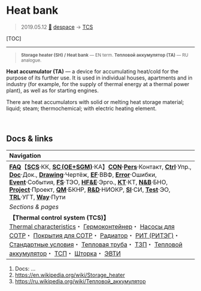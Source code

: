 # Heat bank
> 2019.05.12 [🚀](../index/index.md) [despace](index.md) → [TCS](tcs.md)

[TOC]

---

> <small>**Storage heater (SH) / Heat bank** — EN term. **Тепловой аккумулятор (ТА)** — RU analogue.</small>

**Heat accumulator (TA)** — a device for accumulating heat/cold for the purpose of its further use. It is used in individual houses, apartments and in industry (for example, for the supply of thermal energy at a thermal power plant), as well as for starting engines.

There are heat accumulators with solid or melting heat storage material; liquid; steam; thermochemical; with electric heating element.



<p style="page-break-after:always"> </p>

## Docs & links
|Navigation|
|:--|
|**[FAQ](faq.md)**【**[SCS](scs.md)**·КК, **[SC (OE+SGM)](sc.md)**·КА】**[CON](contact.md)·[Pers](person.md)**·Контакт, **[Ctrl](control.md)**·Упр., **[Doc](doc.md)**·Док., **[Drawing](drawing.md)**·Чертёж, **[EF](ef.md)**·ВВФ, **[Error](error.md)**·Ошибки, **[Event](event.md)**·События, **[FS](fs.md)**·ТЭО, **[HF&E](hfe.md)**·Эрго., **[KT](kt.md)**·КТ, **[N&B](nnb.md)**·БНО, **[Project](project.md)**·Проект, **[QM](qm.md)**·БКНР, **[R&D](rnd.md)**·НИОКР, **[SI](si.md)**·СИ, **[Test](test.md)**·ЭО, **[TRL](trl.md)**·УГТ, **[Way](way.md)**·Пути|
|*Sections & pages*|
|**【Thermal control system (TCS)】**<br> [Thermal characteristics](thermal_chars.md)・ [Гермоконтейнер](гермоконтейнер.md)・ [Насосы для СОТР](сотр_насос.md)・ [Покрытия для СОТР](сотр_покрытия.md)・ [Радиатор](радиатор.md)・ [РИТ (РИТЭГ)](rtg.md)・ [Стандартные условия](sctp.md)・ [Тепловая труба](hp.md)・ [ТЗП](hs.md)・ [Тепловой аккумулятор](heat_bank.md)・ [ТСП](tsp.md)・ [Шторка](thermal_curtain.md)・ [ЭВТИ](mli.md)|

   1. Docs: …
   1. <https://en.wikipedia.org/wiki/Storage_heater>
   1. <https://ru.wikipedia.org/wiki/Тепловой_аккумулятор>

